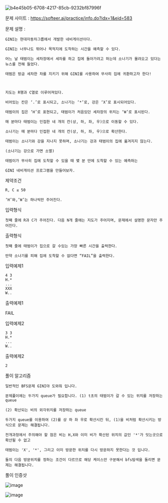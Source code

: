 ![b4e45b05-6708-4217-85cb-9232bf87996f](https://user-images.githubusercontent.com/57944215/212319233-83a16bc0-4608-4848-8e9e-77361bb1eca7.jpg)


문제 사이트 : https://softeer.ai/practice/info.do?idx=1&eid=583

문제 설명 :

    GINI는 현대자동차그룹에서 개발한 네비게이션이다.
    
    GINI는 너무나도 뛰어나 목적지에 도착하는 시간을 예측할 수 있다. 
    
    어느 날 태범이는 세차장에서 세차를 하고 집에 돌아가려고 하는데 소나기가 몰려오고 있다는 뉴스를 전해 들었다.
    
    태범은 방금 세차한 차를 지키기 위해 GINI를 사용하여 무사히 집에 귀환하고자 한다!



    지도는 R행과 C열로 이루어져있다. 
    
    비어있는 칸은 ‘.’로 표시되고, 소나기는 ‘*’로, 강은 ‘X’로 표시되어있다.
    
    태범이의 집은 ‘H’로 표현되고, 태범이가 처음있던 세차장의 위치는 ‘W’로 표시된다.
    
    매 분마다 태범이는 인접한 네 개의 칸(상, 하, 좌, 우)으로 이동할 수 있다. 
    
    소나기는 매 분마다 인접한 네 개의 칸(상, 하, 좌, 우)으로 확산한다. 
    
    태범이는 소나기와 강을 지나지 못하며, 소나기는 강과 태범이의 집에 옮겨지지 않는다.
    
    (소나기는 강으로 가면 소멸) 
    
    태범이가 무사히 집에 도착할 수 있을 때 몇 분 만에 도착할 수 있는 예측하는 
    
    GINI 네비게이션 프로그램을 만들어보자.

제약조건

    R, C ≤ 50

    ‘H’와,’W’는 하나씩만 주어진다.

입력형식

    첫째 줄에 R과 C가 주어진다. 다음 N개 줄에는 지도가 주어지며, 문제에서 설명한 문자만 주어진다.

출력형식

    첫째 줄에 태범이가 집으로 갈 수있는 가장 빠른 시간을 출력한다. 
    
    만약 소나기를 피해 집에 도착할 수 없다면 “FAIL”을 출력한다.

입력예제1

    4 3
    H.*
    ...
    XXX
    W..
    
출력예제1

FAIL

입력예제2

    3 3
    H.*
    ...
    W..

출력예제2

    2
 
풀이 알고리즘 

    일반적인 BFS문제 GINI야 도와줘 입니다.
    
    문제풀이에는 두가지 queue가 필요합니다. (1) t초의 태범이가 갈 수 있는 위치를 저장하는 queue 
    
    (2) 확산되는 비의 외각위치를 저장하는 queue
    
    두가지 queue를 이용하여 (2)를 상 하 좌 우로 확산시킨 뒤, (1)을 비처럼 확산시키는 방식으로 문제는 해결됩니다.
    
    전개과정에서 주의해야 할 점은 비는 H,X와 이미 비가 확산된 위치의 값인 '*'가 잇는곳으로 확산될 수 없고
    
    태범이는 'X', '*', 그리고 이미 방문한 위치를 다시 방문하지 못한다는 것 입니다.
    
    둘의 다음 방문위치를 정하는 조건이 다르므로 해당 케이스만 구분해서 bfs탐색을 돌리면 문제는 해결됩니다.
    
    
 풀이 인증샷
 
 ![image](https://user-images.githubusercontent.com/57944215/212316416-ed1a6357-9c72-49e3-8e99-bc7fa63757a6.png)

![image](https://user-images.githubusercontent.com/57944215/212316458-91520613-4ffa-4fbf-ab76-5fe4c032d9d3.png)

    
    
